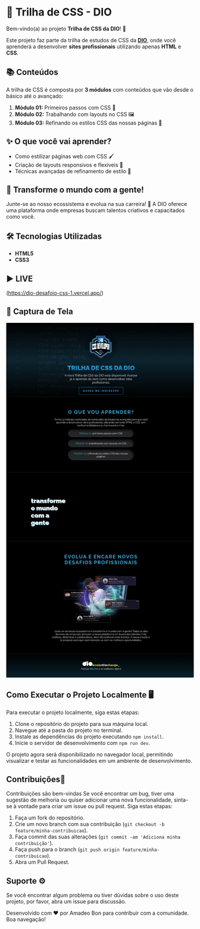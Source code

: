 # 🚀 Trilha de CSS - DIO

Bem-vindo(a) ao projeto **Trilha de CSS da DIO**! 🎉

Este projeto faz parte da trilha de estudos de CSS da **[DIO](https://dio.me)**, onde você aprenderá a desenvolver **sites profissionais** utilizando apenas **HTML** e **CSS**.

## 📚 Conteúdos

A trilha de CSS é composta por **3 módulos** com conteúdos que vão desde o básico até o avançado:

1. **Módulo 01:** Primeiros passos com CSS 👣
2. **Módulo 02:** Trabalhando com layouts no CSS 🖼️
3. **Módulo 03:** Refinando os estilos CSS das nossas páginas 🎨

## ✨ O que você vai aprender?

- Como estilizar páginas web com CSS 🖌️
- Criação de layouts responsivos e flexíveis 📐
- Técnicas avançadas de refinamento de estilo 🎯

## 🌟 Transforme o mundo com a gente!

Junte-se ao nosso ecossistema e evolua na sua carreira! 💼 A DIO oferece uma plataforma onde empresas buscam talentos criativos e capacitados como você. 

## 🛠️ Tecnologias Utilizadas

- **HTML5** 
- **CSS3**

## ▶ LIVE

(https://dio-desafoio-css-1.vercel.app/)


## 📸 Captura de Tela

![Captura de tela do projeto](assets/images/CapturaDeTela.jpeg)

## Como Executar o Projeto Localmente 🖥️

Para executar o projeto localmente, siga estas etapas:

1. Clone o repositório do projeto para sua máquina local.
2. Navegue até a pasta do projeto no terminal.
3. Instale as dependências do projeto executando `npm install`.
4. Inicie o servidor de desenvolvimento com `npm run dev`.

O projeto agora será disponibilizado no navegador local, permitindo visualizar e testar as funcionalidades em um ambiente de desenvolvimento.

## Contribuições🤝

Contribuições são bem-vindas Se você encontrar um bug, tiver uma sugestão de melhoria ou quiser adicionar uma nova funcionalidade, sinta-se à vontade para criar um issue ou pull request. Siga estas etapas:

1. Faça um fork do repositório.
2. Crie um novo branch com sua contribuição (`git checkout -b feature/minha-contribuicao`).
3. Faça commit das suas alterações (`git commit -am 'Adiciona minha contribuição'`).
4. Faça push para o branch (`git push origin feature/minha-contribuicao`).
5. Abra um Pull Request.

## Suporte ⚙

Se você encontrar algum problema ou tiver dúvidas sobre o uso deste projeto, por favor, abra um issue para discussão.

Desenvolvido com ❤️ por Amadeo Bon para contribuir com a comunidade. Boa navegação!

